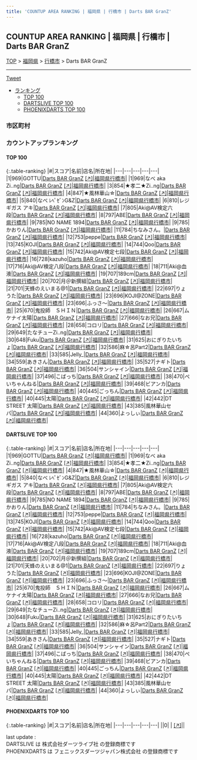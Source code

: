 ```yaml
---
title: 'COUNTUP AREA RANKING | 福岡県 | 行橋市 | Darts BAR GranZ'
---
```

## COUNTUP AREA RANKING | 福岡県 | 行橋市 | Darts BAR GranZ

[TOP](/darts/rank/) > [福岡県](/darts/rank/福岡県/) > [行橋市](/darts/rank/福岡県/行橋市/) > Darts BAR GranZ

___

<a href="https://twitter.com/share?ref_src=twsrc%5Etfw" data-text="COUNTUP AREA RANKING | 福岡県行橋市Darts BAR GranZ" class="twitter-share-button" data-hashtags="DARTSLIVE,PHOENIXDARTS,darts,ダーツ" data-show-count="false">Tweet</a>

* [ランキング](#カウントアップランキング)
    * [TOP 100](#top-100)
    * [DARTSLIVE TOP 100](#dartslive-top-100)
    * [PHOENIXDARTS TOP 100](#phoenixdarts-top-100)

### 市区町村

<ul>

</ul>

### カウントアップランキング

#### TOP 100



{:.table-ranking}
|#|スコア|名前|店名|所在地|
|---|---|---|---|---|
|1|969|<span class="rank-name-dl">GOTTU</span>|<a href="/darts/rank/shops/a1287b24c7660c0458d385ea46352d8f.html">Darts BAR GranZ</a> <a href="https://search.dartslive.com/jp/shop/a1287b24c7660c0458d385ea46352d8f">[↗]</a>|<a href="/darts/rank/福岡県/行橋市">福岡県行橋市</a>|
|1|969|<span class="rank-name-dl">なべ aka Zi..ng</span>|<a href="/darts/rank/shops/a1287b24c7660c0458d385ea46352d8f.html">Darts BAR GranZ</a> <a href="https://search.dartslive.com/jp/shop/a1287b24c7660c0458d385ea46352d8f">[↗]</a>|<a href="/darts/rank/福岡県/行橋市">福岡県行橋市</a>|
|3|854|<span class="rank-name-dl">★孝二★Zi..ng</span>|<a href="/darts/rank/shops/a1287b24c7660c0458d385ea46352d8f.html">Darts BAR GranZ</a> <a href="https://search.dartslive.com/jp/shop/a1287b24c7660c0458d385ea46352d8f">[↗]</a>|<a href="/darts/rank/福岡県/行橋市">福岡県行橋市</a>|
|4|847|<span class="rank-name-dl">★風林華山☆</span>|<a href="/darts/rank/shops/a1287b24c7660c0458d385ea46352d8f.html">Darts BAR GranZ</a> <a href="https://search.dartslive.com/jp/shop/a1287b24c7660c0458d385ea46352d8f">[↗]</a>|<a href="/darts/rank/福岡県/行橋市">福岡県行橋市</a>|
|5|840|<span class="rank-name-dl">なべ ﾚﾍﾟｾﾞﾝG&amp;Z</span>|<a href="/darts/rank/shops/a1287b24c7660c0458d385ea46352d8f.html">Darts BAR GranZ</a> <a href="https://search.dartslive.com/jp/shop/a1287b24c7660c0458d385ea46352d8f">[↗]</a>|<a href="/darts/rank/福岡県/行橋市">福岡県行橋市</a>|
|6|810|<span class="rank-name-dl">レジギガス アキ</span>|<a href="/darts/rank/shops/a1287b24c7660c0458d385ea46352d8f.html">Darts BAR GranZ</a> <a href="https://search.dartslive.com/jp/shop/a1287b24c7660c0458d385ea46352d8f">[↗]</a>|<a href="/darts/rank/福岡県/行橋市">福岡県行橋市</a>|
|7|805|<span class="rank-name-dl">Aki@AV検定六段</span>|<a href="/darts/rank/shops/a1287b24c7660c0458d385ea46352d8f.html">Darts BAR GranZ</a> <a href="https://search.dartslive.com/jp/shop/a1287b24c7660c0458d385ea46352d8f">[↗]</a>|<a href="/darts/rank/福岡県/行橋市">福岡県行橋市</a>|
|8|797|<span class="rank-name-dl">ABE</span>|<a href="/darts/rank/shops/a1287b24c7660c0458d385ea46352d8f.html">Darts BAR GranZ</a> <a href="https://search.dartslive.com/jp/shop/a1287b24c7660c0458d385ea46352d8f">[↗]</a>|<a href="/darts/rank/福岡県/行橋市">福岡県行橋市</a>|
|9|785|<span class="rank-name-dl">NO NAME 1894</span>|<a href="/darts/rank/shops/a1287b24c7660c0458d385ea46352d8f.html">Darts BAR GranZ</a> <a href="https://search.dartslive.com/jp/shop/a1287b24c7660c0458d385ea46352d8f">[↗]</a>|<a href="/darts/rank/福岡県/行橋市">福岡県行橋市</a>|
|9|785|<span class="rank-name-dl">かおりん</span>|<a href="/darts/rank/shops/a1287b24c7660c0458d385ea46352d8f.html">Darts BAR GranZ</a> <a href="https://search.dartslive.com/jp/shop/a1287b24c7660c0458d385ea46352d8f">[↗]</a>|<a href="/darts/rank/福岡県/行橋市">福岡県行橋市</a>|
|11|784|<span class="rank-name-dl">ちなみさん。</span>|<a href="/darts/rank/shops/a1287b24c7660c0458d385ea46352d8f.html">Darts BAR GranZ</a> <a href="https://search.dartslive.com/jp/shop/a1287b24c7660c0458d385ea46352d8f">[↗]</a>|<a href="/darts/rank/福岡県/行橋市">福岡県行橋市</a>|
|12|753|<span class="rank-name-dl">peppe</span>|<a href="/darts/rank/shops/a1287b24c7660c0458d385ea46352d8f.html">Darts BAR GranZ</a> <a href="https://search.dartslive.com/jp/shop/a1287b24c7660c0458d385ea46352d8f">[↗]</a>|<a href="/darts/rank/福岡県/行橋市">福岡県行橋市</a>|
|13|745|<span class="rank-name-dl">KOJI</span>|<a href="/darts/rank/shops/a1287b24c7660c0458d385ea46352d8f.html">Darts BAR GranZ</a> <a href="https://search.dartslive.com/jp/shop/a1287b24c7660c0458d385ea46352d8f">[↗]</a>|<a href="/darts/rank/福岡県/行橋市">福岡県行橋市</a>|
|14|744|<span class="rank-name-dl">Qoo</span>|<a href="/darts/rank/shops/a1287b24c7660c0458d385ea46352d8f.html">Darts BAR GranZ</a> <a href="https://search.dartslive.com/jp/shop/a1287b24c7660c0458d385ea46352d8f">[↗]</a>|<a href="/darts/rank/福岡県/行橋市">福岡県行橋市</a>|
|15|742|<span class="rank-name-dl">Aki@AV検定七段</span>|<a href="/darts/rank/shops/a1287b24c7660c0458d385ea46352d8f.html">Darts BAR GranZ</a> <a href="https://search.dartslive.com/jp/shop/a1287b24c7660c0458d385ea46352d8f">[↗]</a>|<a href="/darts/rank/福岡県/行橋市">福岡県行橋市</a>|
|16|728|<span class="rank-name-dl">kazuho</span>|<a href="/darts/rank/shops/a1287b24c7660c0458d385ea46352d8f.html">Darts BAR GranZ</a> <a href="https://search.dartslive.com/jp/shop/a1287b24c7660c0458d385ea46352d8f">[↗]</a>|<a href="/darts/rank/福岡県/行橋市">福岡県行橋市</a>|
|17|716|<span class="rank-name-dl">Aki@AV検定八段</span>|<a href="/darts/rank/shops/a1287b24c7660c0458d385ea46352d8f.html">Darts BAR GranZ</a> <a href="https://search.dartslive.com/jp/shop/a1287b24c7660c0458d385ea46352d8f">[↗]</a>|<a href="/darts/rank/福岡県/行橋市">福岡県行橋市</a>|
|18|711|<span class="rank-name-dl">Aki@血液</span>|<a href="/darts/rank/shops/a1287b24c7660c0458d385ea46352d8f.html">Darts BAR GranZ</a> <a href="https://search.dartslive.com/jp/shop/a1287b24c7660c0458d385ea46352d8f">[↗]</a>|<a href="/darts/rank/福岡県/行橋市">福岡県行橋市</a>|
|19|707|<span class="rank-name-dl">189cm</span>|<a href="/darts/rank/shops/a1287b24c7660c0458d385ea46352d8f.html">Darts BAR GranZ</a> <a href="https://search.dartslive.com/jp/shop/a1287b24c7660c0458d385ea46352d8f">[↗]</a>|<a href="/darts/rank/福岡県/行橋市">福岡県行橋市</a>|
|20|702|<span class="rank-name-dl">月＠新撰組</span>|<a href="/darts/rank/shops/a1287b24c7660c0458d385ea46352d8f.html">Darts BAR GranZ</a> <a href="https://search.dartslive.com/jp/shop/a1287b24c7660c0458d385ea46352d8f">[↗]</a>|<a href="/darts/rank/福岡県/行橋市">福岡県行橋市</a>|
|21|701|<span class="rank-name-dl">天蜂のえいまる@1</span>|<a href="/darts/rank/shops/a1287b24c7660c0458d385ea46352d8f.html">Darts BAR GranZ</a> <a href="https://search.dartslive.com/jp/shop/a1287b24c7660c0458d385ea46352d8f">[↗]</a>|<a href="/darts/rank/福岡県/行橋市">福岡県行橋市</a>|
|22|697|<span class="rank-name-dl">りょうた</span>|<a href="/darts/rank/shops/a1287b24c7660c0458d385ea46352d8f.html">Darts BAR GranZ</a> <a href="https://search.dartslive.com/jp/shop/a1287b24c7660c0458d385ea46352d8f">[↗]</a>|<a href="/darts/rank/福岡県/行橋市">福岡県行橋市</a>|
|23|696|<span class="rank-name-dl">KOJI@ZONE</span>|<a href="/darts/rank/shops/a1287b24c7660c0458d385ea46352d8f.html">Darts BAR GranZ</a> <a href="https://search.dartslive.com/jp/shop/a1287b24c7660c0458d385ea46352d8f">[↗]</a>|<a href="/darts/rank/福岡県/行橋市">福岡県行橋市</a>|
|23|696|<span class="rank-name-dl">ふっさ～</span>|<a href="/darts/rank/shops/a1287b24c7660c0458d385ea46352d8f.html">Darts BAR GranZ</a> <a href="https://search.dartslive.com/jp/shop/a1287b24c7660c0458d385ea46352d8f">[↗]</a>|<a href="/darts/rank/福岡県/行橋市">福岡県行橋市</a>|
|25|670|<span class="rank-name-dl">鬼投師　ＳＨＩＮ</span>|<a href="/darts/rank/shops/a1287b24c7660c0458d385ea46352d8f.html">Darts BAR GranZ</a> <a href="https://search.dartslive.com/jp/shop/a1287b24c7660c0458d385ea46352d8f">[↗]</a>|<a href="/darts/rank/福岡県/行橋市">福岡県行橋市</a>|
|26|667|<span class="rank-name-dl">ムケナイ太陽</span>|<a href="/darts/rank/shops/a1287b24c7660c0458d385ea46352d8f.html">Darts BAR GranZ</a> <a href="https://search.dartslive.com/jp/shop/a1287b24c7660c0458d385ea46352d8f">[↗]</a>|<a href="/darts/rank/福岡県/行橋市">福岡県行橋市</a>|
|27|666|<span class="rank-name-dl">なお兄</span>|<a href="/darts/rank/shops/a1287b24c7660c0458d385ea46352d8f.html">Darts BAR GranZ</a> <a href="https://search.dartslive.com/jp/shop/a1287b24c7660c0458d385ea46352d8f">[↗]</a>|<a href="/darts/rank/福岡県/行橋市">福岡県行橋市</a>|
|28|658|<span class="rank-name-dl">コロリ</span>|<a href="/darts/rank/shops/a1287b24c7660c0458d385ea46352d8f.html">Darts BAR GranZ</a> <a href="https://search.dartslive.com/jp/shop/a1287b24c7660c0458d385ea46352d8f">[↗]</a>|<a href="/darts/rank/福岡県/行橋市">福岡県行橋市</a>|
|29|649|<span class="rank-name-dl">たなチューZi..ng</span>|<a href="/darts/rank/shops/a1287b24c7660c0458d385ea46352d8f.html">Darts BAR GranZ</a> <a href="https://search.dartslive.com/jp/shop/a1287b24c7660c0458d385ea46352d8f">[↗]</a>|<a href="/darts/rank/福岡県/行橋市">福岡県行橋市</a>|
|30|648|<span class="rank-name-dl">Fuku</span>|<a href="/darts/rank/shops/a1287b24c7660c0458d385ea46352d8f.html">Darts BAR GranZ</a> <a href="https://search.dartslive.com/jp/shop/a1287b24c7660c0458d385ea46352d8f">[↗]</a>|<a href="/darts/rank/福岡県/行橋市">福岡県行橋市</a>|
|31|625|<span class="rank-name-dl">おにぎりたいちょ</span>|<a href="/darts/rank/shops/a1287b24c7660c0458d385ea46352d8f.html">Darts BAR GranZ</a> <a href="https://search.dartslive.com/jp/shop/a1287b24c7660c0458d385ea46352d8f">[↗]</a>|<a href="/darts/rank/福岡県/行橋市">福岡県行橋市</a>|
|32|586|<span class="rank-name-dl">麻☆呂Part2</span>|<a href="/darts/rank/shops/a1287b24c7660c0458d385ea46352d8f.html">Darts BAR GranZ</a> <a href="https://search.dartslive.com/jp/shop/a1287b24c7660c0458d385ea46352d8f">[↗]</a>|<a href="/darts/rank/福岡県/行橋市">福岡県行橋市</a>|
|33|585|<span class="rank-name-dl">Jelly_</span>|<a href="/darts/rank/shops/a1287b24c7660c0458d385ea46352d8f.html">Darts BAR GranZ</a> <a href="https://search.dartslive.com/jp/shop/a1287b24c7660c0458d385ea46352d8f">[↗]</a>|<a href="/darts/rank/福岡県/行橋市">福岡県行橋市</a>|
|34|559|<span class="rank-name-dl">あきさん</span>|<a href="/darts/rank/shops/a1287b24c7660c0458d385ea46352d8f.html">Darts BAR GranZ</a> <a href="https://search.dartslive.com/jp/shop/a1287b24c7660c0458d385ea46352d8f">[↗]</a>|<a href="/darts/rank/福岡県/行橋市">福岡県行橋市</a>|
|35|527|<span class="rank-name-dl">ナギト</span>|<a href="/darts/rank/shops/a1287b24c7660c0458d385ea46352d8f.html">Darts BAR GranZ</a> <a href="https://search.dartslive.com/jp/shop/a1287b24c7660c0458d385ea46352d8f">[↗]</a>|<a href="/darts/rank/福岡県/行橋市">福岡県行橋市</a>|
|36|504|<span class="rank-name-dl">サンシャイン</span>|<a href="/darts/rank/shops/a1287b24c7660c0458d385ea46352d8f.html">Darts BAR GranZ</a> <a href="https://search.dartslive.com/jp/shop/a1287b24c7660c0458d385ea46352d8f">[↗]</a>|<a href="/darts/rank/福岡県/行橋市">福岡県行橋市</a>|
|37|496|<span class="rank-name-dl">こばっち</span>|<a href="/darts/rank/shops/a1287b24c7660c0458d385ea46352d8f.html">Darts BAR GranZ</a> <a href="https://search.dartslive.com/jp/shop/a1287b24c7660c0458d385ea46352d8f">[↗]</a>|<a href="/darts/rank/福岡県/行橋市">福岡県行橋市</a>|
|38|470|<span class="rank-name-dl">ぺいちゃんねる</span>|<a href="/darts/rank/shops/a1287b24c7660c0458d385ea46352d8f.html">Darts BAR GranZ</a> <a href="https://search.dartslive.com/jp/shop/a1287b24c7660c0458d385ea46352d8f">[↗]</a>|<a href="/darts/rank/福岡県/行橋市">福岡県行橋市</a>|
|39|468|<span class="rank-name-dl">ビアンカ</span>|<a href="/darts/rank/shops/a1287b24c7660c0458d385ea46352d8f.html">Darts BAR GranZ</a> <a href="https://search.dartslive.com/jp/shop/a1287b24c7660c0458d385ea46352d8f">[↗]</a>|<a href="/darts/rank/福岡県/行橋市">福岡県行橋市</a>|
|40|445|<span class="rank-name-dl">ごっちん</span>|<a href="/darts/rank/shops/a1287b24c7660c0458d385ea46352d8f.html">Darts BAR GranZ</a> <a href="https://search.dartslive.com/jp/shop/a1287b24c7660c0458d385ea46352d8f">[↗]</a>|<a href="/darts/rank/福岡県/行橋市">福岡県行橋市</a>|
|40|445|<span class="rank-name-dl">太陽</span>|<a href="/darts/rank/shops/a1287b24c7660c0458d385ea46352d8f.html">Darts BAR GranZ</a> <a href="https://search.dartslive.com/jp/shop/a1287b24c7660c0458d385ea46352d8f">[↗]</a>|<a href="/darts/rank/福岡県/行橋市">福岡県行橋市</a>|
|42|442|<span class="rank-name-dl">DT STREET 太陽</span>|<a href="/darts/rank/shops/a1287b24c7660c0458d385ea46352d8f.html">Darts BAR GranZ</a> <a href="https://search.dartslive.com/jp/shop/a1287b24c7660c0458d385ea46352d8f">[↗]</a>|<a href="/darts/rank/福岡県/行橋市">福岡県行橋市</a>|
|43|385|<span class="rank-name-dl">風林華山セパ</span>|<a href="/darts/rank/shops/a1287b24c7660c0458d385ea46352d8f.html">Darts BAR GranZ</a> <a href="https://search.dartslive.com/jp/shop/a1287b24c7660c0458d385ea46352d8f">[↗]</a>|<a href="/darts/rank/福岡県/行橋市">福岡県行橋市</a>|
|44|360|<span class="rank-name-dl">よっしぃ</span>|<a href="/darts/rank/shops/a1287b24c7660c0458d385ea46352d8f.html">Darts BAR GranZ</a> <a href="https://search.dartslive.com/jp/shop/a1287b24c7660c0458d385ea46352d8f">[↗]</a>|<a href="/darts/rank/福岡県/行橋市">福岡県行橋市</a>|


#### DARTSLIVE TOP 100



{:.table-ranking}
|#|スコア|名前|店名|所在地|
|---|---|---|---|---|
|1|969|<span class="rank-name-dl">GOTTU</span>|<a href="/darts/rank/shops/a1287b24c7660c0458d385ea46352d8f.html">Darts BAR GranZ</a> <a href="https://search.dartslive.com/jp/shop/a1287b24c7660c0458d385ea46352d8f">[↗]</a>|<a href="/darts/rank/福岡県/行橋市">福岡県行橋市</a>|
|1|969|<span class="rank-name-dl">なべ aka Zi..ng</span>|<a href="/darts/rank/shops/a1287b24c7660c0458d385ea46352d8f.html">Darts BAR GranZ</a> <a href="https://search.dartslive.com/jp/shop/a1287b24c7660c0458d385ea46352d8f">[↗]</a>|<a href="/darts/rank/福岡県/行橋市">福岡県行橋市</a>|
|3|854|<span class="rank-name-dl">★孝二★Zi..ng</span>|<a href="/darts/rank/shops/a1287b24c7660c0458d385ea46352d8f.html">Darts BAR GranZ</a> <a href="https://search.dartslive.com/jp/shop/a1287b24c7660c0458d385ea46352d8f">[↗]</a>|<a href="/darts/rank/福岡県/行橋市">福岡県行橋市</a>|
|4|847|<span class="rank-name-dl">★風林華山☆</span>|<a href="/darts/rank/shops/a1287b24c7660c0458d385ea46352d8f.html">Darts BAR GranZ</a> <a href="https://search.dartslive.com/jp/shop/a1287b24c7660c0458d385ea46352d8f">[↗]</a>|<a href="/darts/rank/福岡県/行橋市">福岡県行橋市</a>|
|5|840|<span class="rank-name-dl">なべ ﾚﾍﾟｾﾞﾝG&amp;Z</span>|<a href="/darts/rank/shops/a1287b24c7660c0458d385ea46352d8f.html">Darts BAR GranZ</a> <a href="https://search.dartslive.com/jp/shop/a1287b24c7660c0458d385ea46352d8f">[↗]</a>|<a href="/darts/rank/福岡県/行橋市">福岡県行橋市</a>|
|6|810|<span class="rank-name-dl">レジギガス アキ</span>|<a href="/darts/rank/shops/a1287b24c7660c0458d385ea46352d8f.html">Darts BAR GranZ</a> <a href="https://search.dartslive.com/jp/shop/a1287b24c7660c0458d385ea46352d8f">[↗]</a>|<a href="/darts/rank/福岡県/行橋市">福岡県行橋市</a>|
|7|805|<span class="rank-name-dl">Aki@AV検定六段</span>|<a href="/darts/rank/shops/a1287b24c7660c0458d385ea46352d8f.html">Darts BAR GranZ</a> <a href="https://search.dartslive.com/jp/shop/a1287b24c7660c0458d385ea46352d8f">[↗]</a>|<a href="/darts/rank/福岡県/行橋市">福岡県行橋市</a>|
|8|797|<span class="rank-name-dl">ABE</span>|<a href="/darts/rank/shops/a1287b24c7660c0458d385ea46352d8f.html">Darts BAR GranZ</a> <a href="https://search.dartslive.com/jp/shop/a1287b24c7660c0458d385ea46352d8f">[↗]</a>|<a href="/darts/rank/福岡県/行橋市">福岡県行橋市</a>|
|9|785|<span class="rank-name-dl">NO NAME 1894</span>|<a href="/darts/rank/shops/a1287b24c7660c0458d385ea46352d8f.html">Darts BAR GranZ</a> <a href="https://search.dartslive.com/jp/shop/a1287b24c7660c0458d385ea46352d8f">[↗]</a>|<a href="/darts/rank/福岡県/行橋市">福岡県行橋市</a>|
|9|785|<span class="rank-name-dl">かおりん</span>|<a href="/darts/rank/shops/a1287b24c7660c0458d385ea46352d8f.html">Darts BAR GranZ</a> <a href="https://search.dartslive.com/jp/shop/a1287b24c7660c0458d385ea46352d8f">[↗]</a>|<a href="/darts/rank/福岡県/行橋市">福岡県行橋市</a>|
|11|784|<span class="rank-name-dl">ちなみさん。</span>|<a href="/darts/rank/shops/a1287b24c7660c0458d385ea46352d8f.html">Darts BAR GranZ</a> <a href="https://search.dartslive.com/jp/shop/a1287b24c7660c0458d385ea46352d8f">[↗]</a>|<a href="/darts/rank/福岡県/行橋市">福岡県行橋市</a>|
|12|753|<span class="rank-name-dl">peppe</span>|<a href="/darts/rank/shops/a1287b24c7660c0458d385ea46352d8f.html">Darts BAR GranZ</a> <a href="https://search.dartslive.com/jp/shop/a1287b24c7660c0458d385ea46352d8f">[↗]</a>|<a href="/darts/rank/福岡県/行橋市">福岡県行橋市</a>|
|13|745|<span class="rank-name-dl">KOJI</span>|<a href="/darts/rank/shops/a1287b24c7660c0458d385ea46352d8f.html">Darts BAR GranZ</a> <a href="https://search.dartslive.com/jp/shop/a1287b24c7660c0458d385ea46352d8f">[↗]</a>|<a href="/darts/rank/福岡県/行橋市">福岡県行橋市</a>|
|14|744|<span class="rank-name-dl">Qoo</span>|<a href="/darts/rank/shops/a1287b24c7660c0458d385ea46352d8f.html">Darts BAR GranZ</a> <a href="https://search.dartslive.com/jp/shop/a1287b24c7660c0458d385ea46352d8f">[↗]</a>|<a href="/darts/rank/福岡県/行橋市">福岡県行橋市</a>|
|15|742|<span class="rank-name-dl">Aki@AV検定七段</span>|<a href="/darts/rank/shops/a1287b24c7660c0458d385ea46352d8f.html">Darts BAR GranZ</a> <a href="https://search.dartslive.com/jp/shop/a1287b24c7660c0458d385ea46352d8f">[↗]</a>|<a href="/darts/rank/福岡県/行橋市">福岡県行橋市</a>|
|16|728|<span class="rank-name-dl">kazuho</span>|<a href="/darts/rank/shops/a1287b24c7660c0458d385ea46352d8f.html">Darts BAR GranZ</a> <a href="https://search.dartslive.com/jp/shop/a1287b24c7660c0458d385ea46352d8f">[↗]</a>|<a href="/darts/rank/福岡県/行橋市">福岡県行橋市</a>|
|17|716|<span class="rank-name-dl">Aki@AV検定八段</span>|<a href="/darts/rank/shops/a1287b24c7660c0458d385ea46352d8f.html">Darts BAR GranZ</a> <a href="https://search.dartslive.com/jp/shop/a1287b24c7660c0458d385ea46352d8f">[↗]</a>|<a href="/darts/rank/福岡県/行橋市">福岡県行橋市</a>|
|18|711|<span class="rank-name-dl">Aki@血液</span>|<a href="/darts/rank/shops/a1287b24c7660c0458d385ea46352d8f.html">Darts BAR GranZ</a> <a href="https://search.dartslive.com/jp/shop/a1287b24c7660c0458d385ea46352d8f">[↗]</a>|<a href="/darts/rank/福岡県/行橋市">福岡県行橋市</a>|
|19|707|<span class="rank-name-dl">189cm</span>|<a href="/darts/rank/shops/a1287b24c7660c0458d385ea46352d8f.html">Darts BAR GranZ</a> <a href="https://search.dartslive.com/jp/shop/a1287b24c7660c0458d385ea46352d8f">[↗]</a>|<a href="/darts/rank/福岡県/行橋市">福岡県行橋市</a>|
|20|702|<span class="rank-name-dl">月＠新撰組</span>|<a href="/darts/rank/shops/a1287b24c7660c0458d385ea46352d8f.html">Darts BAR GranZ</a> <a href="https://search.dartslive.com/jp/shop/a1287b24c7660c0458d385ea46352d8f">[↗]</a>|<a href="/darts/rank/福岡県/行橋市">福岡県行橋市</a>|
|21|701|<span class="rank-name-dl">天蜂のえいまる@1</span>|<a href="/darts/rank/shops/a1287b24c7660c0458d385ea46352d8f.html">Darts BAR GranZ</a> <a href="https://search.dartslive.com/jp/shop/a1287b24c7660c0458d385ea46352d8f">[↗]</a>|<a href="/darts/rank/福岡県/行橋市">福岡県行橋市</a>|
|22|697|<span class="rank-name-dl">りょうた</span>|<a href="/darts/rank/shops/a1287b24c7660c0458d385ea46352d8f.html">Darts BAR GranZ</a> <a href="https://search.dartslive.com/jp/shop/a1287b24c7660c0458d385ea46352d8f">[↗]</a>|<a href="/darts/rank/福岡県/行橋市">福岡県行橋市</a>|
|23|696|<span class="rank-name-dl">KOJI@ZONE</span>|<a href="/darts/rank/shops/a1287b24c7660c0458d385ea46352d8f.html">Darts BAR GranZ</a> <a href="https://search.dartslive.com/jp/shop/a1287b24c7660c0458d385ea46352d8f">[↗]</a>|<a href="/darts/rank/福岡県/行橋市">福岡県行橋市</a>|
|23|696|<span class="rank-name-dl">ふっさ～</span>|<a href="/darts/rank/shops/a1287b24c7660c0458d385ea46352d8f.html">Darts BAR GranZ</a> <a href="https://search.dartslive.com/jp/shop/a1287b24c7660c0458d385ea46352d8f">[↗]</a>|<a href="/darts/rank/福岡県/行橋市">福岡県行橋市</a>|
|25|670|<span class="rank-name-dl">鬼投師　ＳＨＩＮ</span>|<a href="/darts/rank/shops/a1287b24c7660c0458d385ea46352d8f.html">Darts BAR GranZ</a> <a href="https://search.dartslive.com/jp/shop/a1287b24c7660c0458d385ea46352d8f">[↗]</a>|<a href="/darts/rank/福岡県/行橋市">福岡県行橋市</a>|
|26|667|<span class="rank-name-dl">ムケナイ太陽</span>|<a href="/darts/rank/shops/a1287b24c7660c0458d385ea46352d8f.html">Darts BAR GranZ</a> <a href="https://search.dartslive.com/jp/shop/a1287b24c7660c0458d385ea46352d8f">[↗]</a>|<a href="/darts/rank/福岡県/行橋市">福岡県行橋市</a>|
|27|666|<span class="rank-name-dl">なお兄</span>|<a href="/darts/rank/shops/a1287b24c7660c0458d385ea46352d8f.html">Darts BAR GranZ</a> <a href="https://search.dartslive.com/jp/shop/a1287b24c7660c0458d385ea46352d8f">[↗]</a>|<a href="/darts/rank/福岡県/行橋市">福岡県行橋市</a>|
|28|658|<span class="rank-name-dl">コロリ</span>|<a href="/darts/rank/shops/a1287b24c7660c0458d385ea46352d8f.html">Darts BAR GranZ</a> <a href="https://search.dartslive.com/jp/shop/a1287b24c7660c0458d385ea46352d8f">[↗]</a>|<a href="/darts/rank/福岡県/行橋市">福岡県行橋市</a>|
|29|649|<span class="rank-name-dl">たなチューZi..ng</span>|<a href="/darts/rank/shops/a1287b24c7660c0458d385ea46352d8f.html">Darts BAR GranZ</a> <a href="https://search.dartslive.com/jp/shop/a1287b24c7660c0458d385ea46352d8f">[↗]</a>|<a href="/darts/rank/福岡県/行橋市">福岡県行橋市</a>|
|30|648|<span class="rank-name-dl">Fuku</span>|<a href="/darts/rank/shops/a1287b24c7660c0458d385ea46352d8f.html">Darts BAR GranZ</a> <a href="https://search.dartslive.com/jp/shop/a1287b24c7660c0458d385ea46352d8f">[↗]</a>|<a href="/darts/rank/福岡県/行橋市">福岡県行橋市</a>|
|31|625|<span class="rank-name-dl">おにぎりたいちょ</span>|<a href="/darts/rank/shops/a1287b24c7660c0458d385ea46352d8f.html">Darts BAR GranZ</a> <a href="https://search.dartslive.com/jp/shop/a1287b24c7660c0458d385ea46352d8f">[↗]</a>|<a href="/darts/rank/福岡県/行橋市">福岡県行橋市</a>|
|32|586|<span class="rank-name-dl">麻☆呂Part2</span>|<a href="/darts/rank/shops/a1287b24c7660c0458d385ea46352d8f.html">Darts BAR GranZ</a> <a href="https://search.dartslive.com/jp/shop/a1287b24c7660c0458d385ea46352d8f">[↗]</a>|<a href="/darts/rank/福岡県/行橋市">福岡県行橋市</a>|
|33|585|<span class="rank-name-dl">Jelly_</span>|<a href="/darts/rank/shops/a1287b24c7660c0458d385ea46352d8f.html">Darts BAR GranZ</a> <a href="https://search.dartslive.com/jp/shop/a1287b24c7660c0458d385ea46352d8f">[↗]</a>|<a href="/darts/rank/福岡県/行橋市">福岡県行橋市</a>|
|34|559|<span class="rank-name-dl">あきさん</span>|<a href="/darts/rank/shops/a1287b24c7660c0458d385ea46352d8f.html">Darts BAR GranZ</a> <a href="https://search.dartslive.com/jp/shop/a1287b24c7660c0458d385ea46352d8f">[↗]</a>|<a href="/darts/rank/福岡県/行橋市">福岡県行橋市</a>|
|35|527|<span class="rank-name-dl">ナギト</span>|<a href="/darts/rank/shops/a1287b24c7660c0458d385ea46352d8f.html">Darts BAR GranZ</a> <a href="https://search.dartslive.com/jp/shop/a1287b24c7660c0458d385ea46352d8f">[↗]</a>|<a href="/darts/rank/福岡県/行橋市">福岡県行橋市</a>|
|36|504|<span class="rank-name-dl">サンシャイン</span>|<a href="/darts/rank/shops/a1287b24c7660c0458d385ea46352d8f.html">Darts BAR GranZ</a> <a href="https://search.dartslive.com/jp/shop/a1287b24c7660c0458d385ea46352d8f">[↗]</a>|<a href="/darts/rank/福岡県/行橋市">福岡県行橋市</a>|
|37|496|<span class="rank-name-dl">こばっち</span>|<a href="/darts/rank/shops/a1287b24c7660c0458d385ea46352d8f.html">Darts BAR GranZ</a> <a href="https://search.dartslive.com/jp/shop/a1287b24c7660c0458d385ea46352d8f">[↗]</a>|<a href="/darts/rank/福岡県/行橋市">福岡県行橋市</a>|
|38|470|<span class="rank-name-dl">ぺいちゃんねる</span>|<a href="/darts/rank/shops/a1287b24c7660c0458d385ea46352d8f.html">Darts BAR GranZ</a> <a href="https://search.dartslive.com/jp/shop/a1287b24c7660c0458d385ea46352d8f">[↗]</a>|<a href="/darts/rank/福岡県/行橋市">福岡県行橋市</a>|
|39|468|<span class="rank-name-dl">ビアンカ</span>|<a href="/darts/rank/shops/a1287b24c7660c0458d385ea46352d8f.html">Darts BAR GranZ</a> <a href="https://search.dartslive.com/jp/shop/a1287b24c7660c0458d385ea46352d8f">[↗]</a>|<a href="/darts/rank/福岡県/行橋市">福岡県行橋市</a>|
|40|445|<span class="rank-name-dl">ごっちん</span>|<a href="/darts/rank/shops/a1287b24c7660c0458d385ea46352d8f.html">Darts BAR GranZ</a> <a href="https://search.dartslive.com/jp/shop/a1287b24c7660c0458d385ea46352d8f">[↗]</a>|<a href="/darts/rank/福岡県/行橋市">福岡県行橋市</a>|
|40|445|<span class="rank-name-dl">太陽</span>|<a href="/darts/rank/shops/a1287b24c7660c0458d385ea46352d8f.html">Darts BAR GranZ</a> <a href="https://search.dartslive.com/jp/shop/a1287b24c7660c0458d385ea46352d8f">[↗]</a>|<a href="/darts/rank/福岡県/行橋市">福岡県行橋市</a>|
|42|442|<span class="rank-name-dl">DT STREET 太陽</span>|<a href="/darts/rank/shops/a1287b24c7660c0458d385ea46352d8f.html">Darts BAR GranZ</a> <a href="https://search.dartslive.com/jp/shop/a1287b24c7660c0458d385ea46352d8f">[↗]</a>|<a href="/darts/rank/福岡県/行橋市">福岡県行橋市</a>|
|43|385|<span class="rank-name-dl">風林華山セパ</span>|<a href="/darts/rank/shops/a1287b24c7660c0458d385ea46352d8f.html">Darts BAR GranZ</a> <a href="https://search.dartslive.com/jp/shop/a1287b24c7660c0458d385ea46352d8f">[↗]</a>|<a href="/darts/rank/福岡県/行橋市">福岡県行橋市</a>|
|44|360|<span class="rank-name-dl">よっしぃ</span>|<a href="/darts/rank/shops/a1287b24c7660c0458d385ea46352d8f.html">Darts BAR GranZ</a> <a href="https://search.dartslive.com/jp/shop/a1287b24c7660c0458d385ea46352d8f">[↗]</a>|<a href="/darts/rank/福岡県/行橋市">福岡県行橋市</a>|


#### PHOENIXDARTS TOP 100



{:.table-ranking}
|#|スコア|名前|店名|所在地|
|---|---|---|---|---|
||0|<span class="rank-name-dl"> </span>|<a href="/darts/rank/shops/.html"></a> <a href="">[↗]</a>|<a href="/darts/rank//"></a>|


<div class="footer border-top border-gray-light mt-5 pt-3 text-right text-gray">
    last update : <span style="font-weight: italic" id="foot_last_modified"></span><br />
    DARTSLIVE は 株式会社ダーツライブ社 の登録商標です<br />
    PHOENIXDARTS は フェニックスダーツジャパン株式会社 の登録商標です<br />
</div>

<script src="https://cdnjs.cloudflare.com/ajax/libs/jquery.tablesorter/2.31.3/js/jquery.tablesorter.min.js" integrity="sha512-qzgd5cYSZcosqpzpn7zF2ZId8f/8CHmFKZ8j7mU4OUXTNRd5g+ZHBPsgKEwoqxCtdQvExE5LprwwPAgoicguNg==" crossorigin="anonymous" referrerpolicy="no-referrer"></script>
<link rel="stylesheet" href="https://cdnjs.cloudflare.com/ajax/libs/jquery.tablesorter/2.31.3/css/theme.default.min.css" integrity="sha512-wghhOJkjQX0Lh3NSWvNKeZ0ZpNn+SPVXX1Qyc9OCaogADktxrBiBdKGDoqVUOyhStvMBmJQ8ZdMHiR3wuEq8+w==" crossorigin="anonymous" referrerpolicy="no-referrer" />
<script>
$(function() {
    $(".table-ranking").tablesorter({sortList:[[0, 0]]});
    $("#foot_last_modified").text(formatDate(new Date(document.lastModified), 'yyyy-MM-dd HH:mm:ss'));
});
</script>

<script async src="https://platform.twitter.com/widgets.js" charset="utf-8"></script>
